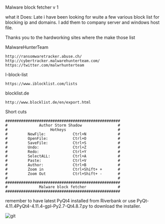 Malware block fetcher v 1


what it Does:
Late i have been looking for wuite a few various block list for blocking ip and domains.
I add them to company server and windows host file.

Thanks you to the hardworking sites where the make those list



MalwareHunterTeam
```
http://ransomwaretracker.abuse.ch/
http://cybertracker.malwarehunterteam.com/
https://twitter.com/malwrhunterteam
```



I-block-list
```
https://www.iblocklist.com/lists
```

blocklist.de
```
http://www.blocklist.de/en/export.html
```


Short cuts
```
###################################################
#              Author Storm Shadow                #
#                   Hotkeys                       #
#         NewFile:            Ctrl+N              #
#         OpenFile:           Ctrl+O              #
#         SaveFile:           Ctrl+S              #
#         Undo:               Ctrl+Z              #
#         Redo:               Ctrl+Y              #
#         SelectALL:          Ctrl+A              #
#         Paste:              Ctrl+V              #
#         Author:             Ctrl+B              #
#         Zoom in             Ctrl+Shift+ +       #
#         Zoom Out            Ctrl+Shift+ -       #
#                                                 #
###################################################
#              Malware block fetcher              #
###################################################

```
remember to have latest PyQt4 installed from Riverbank  or use PyQt-4.11.4PyQt4-4.11.4-gpl-Py2.7-Qt4.8.7.py to download the installer.




![git](https://cloud.githubusercontent.com/assets/3592375/14411534/3cff9ec0-ff4b-11e5-80fc-82481ea57555.png)







